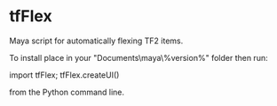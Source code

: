 # tfFlex
Maya script for automatically flexing TF2 items.

To install place in your "Documents\maya\\%version%\" folder then run:

import tfFlex; tfFlex.createUI()

from the Python command line.
